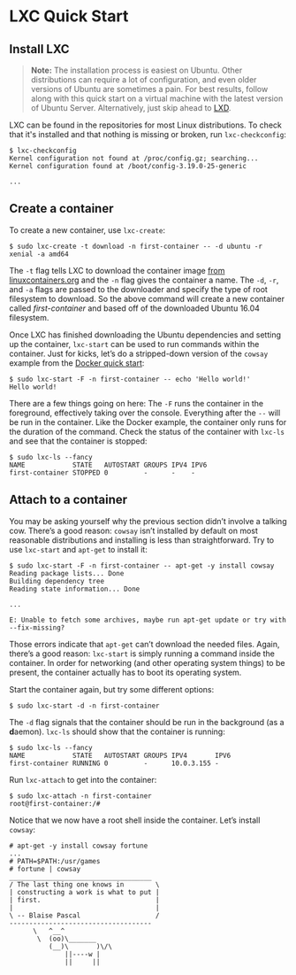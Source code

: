 # LXC Quick Start

## Install LXC

> **Note:** The installation process is easiest on Ubuntu. Other distributions can require a lot of configuration, and even older versions of Ubuntu are sometimes a pain. For best results, follow along with this quick start on a virtual machine with the latest version of Ubuntu Server. Alternatively, just skip ahead to [LXD][lxd-quick-start].

LXC can be found in the repositories for most Linux distributions. To check that it's installed and that nothing is missing or broken, run `lxc-checkconfig`:

    $ lxc-checkconfig
    Kernel configuration not found at /proc/config.gz; searching...
    Kernel configuration found at /boot/config-3.19.0-25-generic

    ...

## Create a container

To create a new container, use `lxc-create`:

    $ sudo lxc-create -t download -n first-container -- -d ubuntu -r xenial -a amd64

The `-t` flag tells LXC to download the container image [from linuxcontainers.org][lc-images] and the `-n` flag gives the container a name. The `-d`, `-r`, and `-a` flags are passed to the downloader and specify the type of root filesystem to download. So the above command will create a new container called *first-container* and based off of the downloaded Ubuntu 16.04 filesystem.

Once LXC has finished downloading the Ubuntu dependencies and setting up the container, `lxc-start` can be used to run commands within the container. Just for kicks, let’s do a stripped-down version of the `cowsay` example from the [Docker quick start][docker-quick-start]:

    $ sudo lxc-start -F -n first-container -- echo 'Hello world!'
    Hello world!

There are a few things going on here: The `-F` runs the container in the foreground, effectively taking over the console. Everything after the `--` will be run in the container. Like the Docker example, the container only runs for the duration of the command. Check the status of the container with `lxc-ls` and see that the container is stopped:

    $ sudo lxc-ls --fancy
    NAME            STATE   AUTOSTART GROUPS IPV4 IPV6
    first-container STOPPED 0         -      -    -    

## Attach to a container

You may be asking yourself why the previous section didn’t involve a talking cow. There’s a good reason: `cowsay` isn’t installed by default on most reasonable distributions and installing is less than straightforward. Try to use `lxc-start` and `apt-get` to install it:

    $ sudo lxc-start -F -n first-container -- apt-get -y install cowsay
    Reading package lists... Done
    Building dependency tree       
    Reading state information... Done

    ...

    E: Unable to fetch some archives, maybe run apt-get update or try with --fix-missing?

Those errors indicate that `apt-get` can’t download the needed files. Again, there’s a good reason: `lxc-start` is simply running a command inside the container. In order for networking (and other operating system things) to be present, the container actually has to boot its operating system.

Start the container again, but try some different options:

    $ sudo lxc-start -d -n first-container

The `-d` flag signals that the container should be run in the background (as a <strong>d</strong>aemon). `lxc-ls` should show that the container is running:

    $ sudo lxc-ls --fancy
    NAME            STATE   AUTOSTART GROUPS IPV4       IPV6
    first-container RUNNING 0         -      10.0.3.155 -    

Run `lxc-attach` to get into the container:

    $ sudo lxc-attach -n first-container
    root@first-container:/#


Notice that we now have a root shell inside the container. Let’s install `cowsay`:

    # apt-get -y install cowsay fortune
    ...
    # PATH=$PATH:/usr/games
    # fortune | cowsay
    ____________________________________
    / The last thing one knows in        \
    | constructing a work is what to put |
    | first.                             |
    |                                    |
    \ -- Blaise Pascal                   /
    ------------------------------------
          \   ^__^
           \  (oo)\_______
              (__)\       )\/\
                  ||----w |
                  ||     ||


[docker-quick-start]: ../Docker/Quick-Start.md
[lc-images]: https://images.linuxcontainers.org/
[lxd-quick-start]: ../LXD/Quick-Start.md
